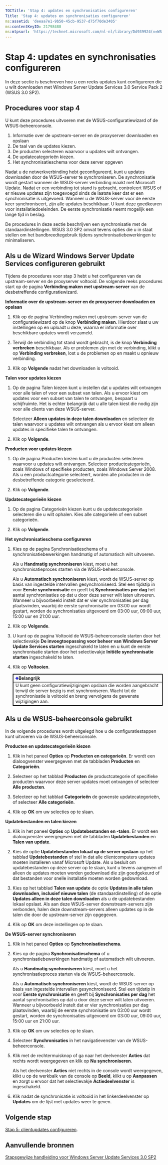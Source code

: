 ```yaml
---
TOCTitle: 'Stap 4: updates en synchronisaties configureren'
Title: 'Stap 4: updates en synchronisaties configureren'
ms:assetid: 'deeaa7e1-9b50-45cb-9537-d75f70de3405'
ms:contentKeyID: 21798488
ms:mtpsurl: 'https://technet.microsoft.com/nl-nl/library/Dd939924(v=WS.10)'
---
```


Stap 4: updates en synchronisaties configureren
===============================================

In deze sectie is beschreven hoe u een reeks updates kunt configureren die u wilt downloaden met Windows Server Update Services 3.0 Service Pack 2 (WSUS 3.0 SP2).

Procedures voor stap 4
----------------------

U kunt deze procedures uitvoeren met de WSUS-configuratiewizard of de WSUS-beheerconsole.

1.  Informatie over de upstream-server en de proxyserver downloaden en opslaan
2.  De taal van de updates kiezen.
3.  De producten selecteren waarvoor u updates wilt ontvangen.
4.  De updatecategorieën kiezen.
5.  Het synchronisatieschema voor deze server opgeven

Nadat u de netwerkverbinding hebt geconfigureerd, kunt u updates downloaden door de WSUS-server te synchroniseren. De synchronisatie wordt gestart wanneer de WSUS-server verbinding maakt met Microsoft Update. Nadat er een verbinding tot stand is gebracht, controleert WSUS of er nieuwe updates zijn toegevoegd sinds de laatste keer dat er een synchronisatie is uitgevoerd. Wanneer u de WSUS-server voor de eerste keer synchroniseert, zijn alle updates beschikbaar. U kunt deze goedkeuren voor installatiedoeleinden. De eerste synchronisatie neemt mogelijk een lange tijd in beslag.

De procedures in deze sectie beschrijven een synchronisatie met de standaardinstellingen. WSUS 3.0 SP2 omvat tevens opties die u in staat stellen om het bandbreedtegebruik tijdens synchronisatiebewerkingen te minimaliseren.

Als u de Wizard Windows Server Update Services configureren gebruikt
--------------------------------------------------------------------

Tijdens de procedures voor stap 3 hebt u het configureren van de upstream-server en de proxyserver voltooid. De volgende reeks procedures start op de pagina **Verbinding maken met upstream-server** van de desbetreffende configuratiewizard.

**Informatie over de upstream-server en de proxyserver downloaden en opslaan**
1.  Klik op de pagina Verbinding maken met upstream-server van de configuratiewizard op de knop **Verbinding maken**. Hierdoor slaat u uw instellingen op en uploadt u deze, waarna er informatie over beschikbare updates wordt verzameld.

2.  Terwijl de verbinding tot stand wordt gebracht, is de knop **Verbinding verbreken** beschikbaar. Als er problemen zijn met de verbinding, klikt u op **Verbinding verbreken**, lost u de problemen op en maakt u opnieuw verbinding.

3.  Klik op **Volgende** nadat het downloaden is voltooid.

**Talen voor updates kiezen**
1.  Op de pagina Talen kiezen kunt u instellen dat u updates wilt ontvangen voor alle talen of voor een subset van talen. Als u ervoor kiest om updates voor een subset van talen te ontvangen, bespaart u schijfruimte. Het is echter belangrijk dat u alle talen kiest die nodig zijn voor alle clients van deze WSUS-server.

    Selecteer **Alleen updates in deze talen downloaden** en selecteer de talen waarvoor u updates wilt ontvangen als u ervoor kiest om alleen updates in specifieke talen te ontvangen.

2.  Klik op **Volgende**.

**Producten voor updates kiezen**
1.  Op de pagina Producten kiezen kunt u de producten selecteren waarvoor u updates wilt ontvangen. Selecteer productcategorieën, zoals Windows of specifieke producten, zoals Windows Server 2008. Als u een productcategorie selecteert, worden alle producten in de desbetreffende categorie geselecteerd.

2.  Klik op **Volgende**.

**Updatecategorieën kiezen**
1.  Op de pagina Categorieën kiezen kunt u de updatecategorieën selecteren die u wilt ophalen. Kies alle categorieën of een subset categorieën.

2.  Klik op **Volgende**.

**Het synchronisatieschema configureren**
1.  Kies op de pagina Synchronisatieschema of u synchronisatiebewerkingen handmatig of automatisch wilt uitvoeren.

    Als u **Handmatig synchroniseren** kiest, moet u het synchronisatieproces starten via de WSUS-beheerconsole.

    Als u **Automatisch synchroniseren** kiest, wordt de WSUS-server op basis van ingestelde intervallen gesynchroniseerd. Stel een tijdstip in voor **Eerste synchronisatie** en geeft bij **Synchronisaties per dag** het aantal synchronisaties op dat u door deze server wilt laten uitvoeren. Wanneer u bijvoorbeeld instelt dat er vier synchronisaties per dag plaatsvinden, waarbij de eerste synchronisatie om 03:00 uur wordt gestart, worden de synchronisaties uitgevoerd om 03:00 uur, 09:00 uur, 15:00 uur en 21:00 uur.

2.  Klik op **Volgende**.

3.  U kunt op de pagina Voltooid de WSUS-beheerconsole starten door het selectievakje **De invoegtoepassing voor beheer van Windows Server Update Services starten** ingeschakeld te laten en u kunt de eerste synchronisatie starten door het selectievakje **Initiële synchronisatie starten** ingeschakeld te laten.

4.  Klik op **Voltooien**.

 
    <table style="border:1px solid black;">
    <colgroup>
    <col width="100%" />
    </colgroup>
    <thead>
    <tr class="header">
    <th style="border:1px solid black;" ><img src="images/Dd939924.Important(WS.10).gif" />Belangrijk</th>
    </tr>
    </thead>
    <tbody>
    <tr class="odd">
    <td style="border:1px solid black;">U kunt geen configuratiewijzigingen opslaan die worden aangebracht terwijl de server bezig is met synchroniseren. Wacht tot de synchronisatie is voltooid en breng vervolgens de gewenste wijzigingen aan.
    </td>
    </tr>
    </tbody>
    </table>
 

Als u de WSUS-beheerconsole gebruikt
------------------------------------

In de volgende procedures wordt uitgelegd hoe u de configuratiestappen kunt uitvoeren via de WSUS-beheerconsole.

**Producten en updatecategorieën kiezen**
1.  Klik in het paneel **Opties** op **Producten en categorieën**. Er wordt een dialoogvenster weergegeven met de tabbladen **Producten** en **Categorieën**.

2.  Selecteer op het tabblad **Producten** de productcategorie of specifieke producten waarvoor deze server updates moet ontvangen of selecteer **Alle producten**.

3.  Selecteer op het tabblad **Categorieën** de gewenste updatecategorieën, of selecteer **Alle categorieën**.

4.  Klik op **OK** om uw selecties op te slaan.

**Updatebestanden en talen kiezen**
1.  Klik in het paneel **Opties** op **Updatebestanden en -talen**. Er wordt een dialoogvenster weergegeven met de tabbladen **Updatebestanden** en **Talen van update**.

2.  Kies de optie **Updatebestanden lokaal op de server opslaan** op het tabblad **Updatebestanden** of stel in dat alle clientcomputers updates moeten installeren vanaf Microsoft Update. Als u besluit om updatebestanden op deze server op te slaan, kunt u tevens aangeven of alleen de updates moeten worden gedownload die zijn goedgekeurd of dat bestanden voor snelle installatie moeten worden gedownload.

3.  Kies op het tabblad **Talen van update** de optie **Updates in alle talen downloaden, inclusief nieuwe talen** (de standaardinstelling) of de optie **Updates alleen in deze talen downloaden** als u de updatebestanden lokaal opslaat. Als aan deze WSUS-server downstream-servers zijn verbonden, halen deze downstream-servers alleen updates op in de talen die door de upstream-server zijn opgegeven.

4.  Klik op **OK** om deze instellingen op te slaan.

**De WSUS-server synchroniseren**
1.  Klik in het paneel **Opties** op **Synchronisatieschema**.

2.  Kies op de pagina **Synchronisatieschema** of u synchronisatiebewerkingen handmatig of automatisch wilt uitvoeren.

    Als u **Handmatig synchroniseren** kiest, moet u het synchronisatieproces starten via de WSUS-beheerconsole.

    Als u **Automatisch synchroniseren** kiest, wordt de WSUS-server op basis van ingestelde intervallen gesynchroniseerd. Stel een tijdstip in voor **Eerste synchronisatie** en geeft bij **Synchronisaties per dag** het aantal synchronisaties op dat u door deze server wilt laten uitvoeren. Wanneer u bijvoorbeeld instelt dat er vier synchronisaties per dag plaatsvinden, waarbij de eerste synchronisatie om 03:00 uur wordt gestart, worden de synchronisaties uitgevoerd om 03:00 uur, 09:00 uur, 15:00 uur en 21:00 uur.

3.  Klik op **OK** om uw selecties op te slaan.

4.  Selecteer **Synchronisaties** in het navigatievenster van de WSUS-beheerconsole.

5.  Klik met de rechtermuisknop of ga naar het deelvenster **Acties** dat rechts wordt weergegeven en klik op **Nu synchroniseren**.

    Als het deelvenster **Acties** niet rechts in de console wordt weergegeven, klikt u op de werkbalk van de console op **Beeld**, klikt u op **Aanpassen** en zorgt u ervoor dat het selectievakje **Actiedeelvenster** is ingeschakeld.

6.  Klik nadat de synchronisatie is voltooid in het linkerdeelvenster op **Updates** om de lijst met updates weer te geven.

Volgende stap
-------------

[Stap 5: clientupdates configureren](https://technet.microsoft.com/5ae60ead-3e94-456c-a692-c0f193ea5d5a).

Aanvullende bronnen
-------------------

[Stapsgewijze handleiding voor Windows Server Update Services 3.0 SP2](https://technet.microsoft.com/4b504edc-93b3-45b0-a7e8-d0107f1a4442)
